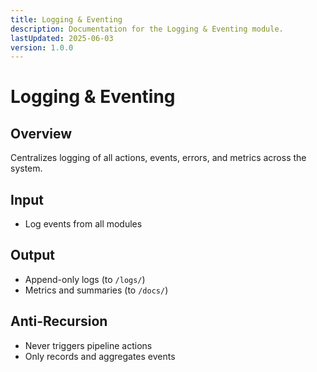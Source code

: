 ```yaml
---
title: Logging & Eventing
description: Documentation for the Logging & Eventing module.
lastUpdated: 2025-06-03
version: 1.0.0
---
```


# Logging & Eventing

## Overview
Centralizes logging of all actions, events, errors, and metrics across the system.

## Input
- Log events from all modules

## Output
- Append-only logs (to `/logs/`)
- Metrics and summaries (to `/docs/`)

## Anti-Recursion
- Never triggers pipeline actions
- Only records and aggregates events 